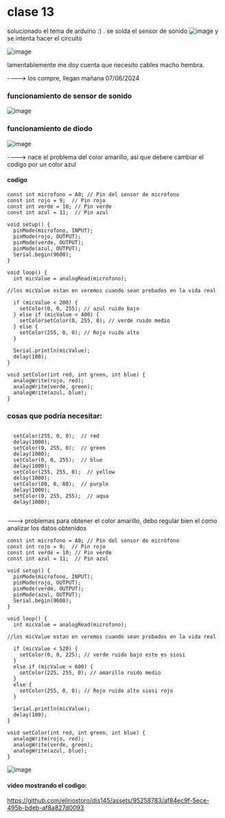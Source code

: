 # clase 13
solucionado el tema de arduino :) . se solda el sensor de sonido
![image](https://github.com/eliriostoro/dis145/assets/95258783/40c1996f-d422-4b6b-8ec4-9761a938e342)
 y se intenta hacer el circuito

 
 ![image](https://github.com/eliriostoro/dis145/assets/95258783/ecf7a9f0-3b22-4759-8bba-b66759807de3)
 
 lamentablemente me doy cuenta que necesito cables macho hembra.

 ----> los compre, llegan mañana 07/06/2024

 ### funcionamiento de sensor de sonido

 ![image](https://github.com/eliriostoro/dis145/assets/95258783/95238a3c-ed59-4e22-847b-eba5eecab580)
 
### funcionamiento de diodo
![image](https://github.com/eliriostoro/dis145/assets/95258783/43916f92-08e0-4904-87a9-5c4734ef9073)

----> nace el problema del color amarillo, asi que debere cambiar el codigo por un color azul

#### codigo

```
const int microfono = A0; // Pin del sensor de micrófono
const int rojo = 9;  // Pin rojo
const int verde = 10; // Pin verde
const int azul = 11;  // Pin azul

void setup() {
  pinMode(microfono, INPUT);
  pinMode(rojo, OUTPUT);
  pinMode(verde, OUTPUT);
  pinMode(azul, OUTPUT);
  Serial.begin(9600);
}

void loop() {
  int micValue = analogRead(microfono);

//los micValue estan en veremos cuando sean probados en la vida real

  if (micValue < 200) {
    setColor(0, 0, 255); // azul ruido bajo
  } else if (micValue < 400) {
    setColorsetColor(0, 255, 0); // verde ruido medio
  } else {
    setColor(255, 0, 0); // Rojo ruido alto
  }
  
  Serial.println(micValue);
  delay(100); 
}

void setColor(int red, int green, int blue) {
  analogWrite(rojo, red);
  analogWrite(verde, green);
  analogWrite(azul, blue);
}

```

### cosas que podría necesitar:


```

  setColor(255, 0, 0);  // red
  delay(1000);
  setColor(0, 255, 0);  // green
  delay(1000);
  setColor(0, 0, 255);  // blue
  delay(1000);
  setColor(255, 255, 0);  // yellow
  delay(1000);  
  setColor(80, 0, 80);  // purple
  delay(1000);
  setColor(0, 255, 255);  // aqua
  delay(1000);


```

---> problemas para obtener el color amarillo, debo regular bien el como analizar los datos obtenidos

```
const int microfono = A0; // Pin del sensor de micrófono
const int rojo = 9;  // Pin rojo
const int verde = 10; // Pin verde
const int azul = 11;  // Pin azul

void setup() {
  pinMode(microfono, INPUT);
  pinMode(rojo, OUTPUT);
  pinMode(verde, OUTPUT);
  pinMode(azul, OUTPUT);
  Serial.begin(9600);
}

void loop() {
  int micValue = analogRead(microfono);

//los micValue estan en veremos cuando sean probados en la vida real

  if (micValue < 520) {
    setColor(0, 0, 225); // verde ruido bajo este es siosi 
  } 
  else if (micValue < 600) {
    setColor(225, 255, 0); // amarillo ruido medio
  } 
  else {
    setColor(255, 0, 0); // Rojo ruido alto siosi rojo
  }
  
  Serial.println(micValue);
  delay(100); 
}

void setColor(int red, int green, int blue) {
  analogWrite(rojo, red);
  analogWrite(verde, green);
  analogWrite(azul, blue);
}

```

![image](https://github.com/eliriostoro/dis145/assets/95258783/17b75833-f44b-4f2f-ad22-99d69b365272)

#### video mostrando el codigo:

https://github.com/eliriostoro/dis145/assets/95258783/af84ec9f-5ece-495b-bdeb-af8a827d0093





